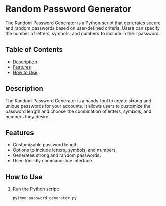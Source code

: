 # Random Password Generator

The Random Password Generator is a Python script that generates secure and random passwords based on user-defined criteria. Users can specify the number of letters, symbols, and numbers to include in their password.


## Table of Contents

- [Description](#description)
- [Features](#features)
- [How to Use](#how-to-use)

## Description

The Random Password Generator is a handy tool to create strong and unique passwords for your accounts. It allows users to customize the password length and choose the combination of letters, symbols, and numbers they desire.

## Features

- Customizable password length.
- Options to include letters, symbols, and numbers.
- Generates strong and random passwords.
- User-friendly command-line interface.

## How to Use

1. Run the Python script:

   ```bash
   python password_generator.py
